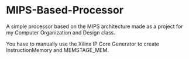 # MIPS-Based-Processor
A simple processor based on the MIPS architecture made as a project for my Computer Organization and Design class.

You have to manually use the Xilinx IP Core Generator to create InstructionMemory and MEMSTAGE_MEM.
